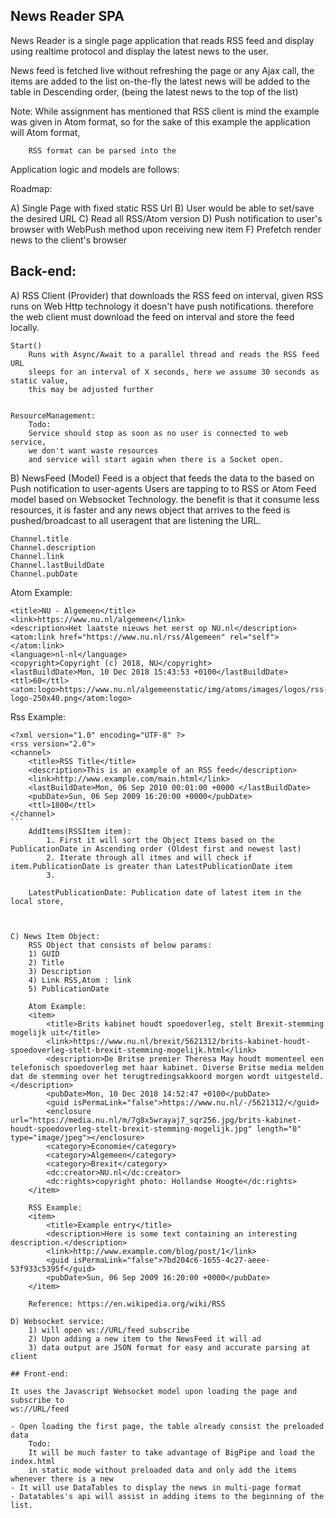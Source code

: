 
## News Reader SPA

News Reader is a single page application that reads RSS feed and display using realtime protocol 
and display the latest news to the user.

News feed is fetched live without refreshing the page or any Ajax call, the items are added to the list on-the-fly
the latest news will be added to the table in Descending order, (being the latest news to the top of the list)

Note: While assignment has mentioned that RSS client is mind the example was given in Atom format,
		so for the sake of this example the application will Atom format,

		RSS format can be parsed into the 

Application logic and models are follows: 

Roadmap:

A) Single Page with fixed static RSS Url
B) User would be able to set/save the desired URL 
C) Read all RSS/Atom version
D) Push notification to user's browser with WebPush method upon receiving new item
F) Prefetch render news to the client's browser

## Back-end:

A)	RSS Client (Provider) 
		that downloads the RSS feed on interval, given RSS runs on Web 
		Http technology it doesn't have push notifications. therefore the web client
		must download the feed on interval and store the feed locally.

	Start()
		Runs with Async/Await to a parallel thread and reads the RSS feed URL
		sleeps for an interval of X seconds, here we assume 30 seconds as static value,
		this may be adjusted further


	ResourceManagement:
		Todo:
		Service should stop as soon as no user is connected to web service,
		we don't want waste resources 
		and service will start again when there is a Socket open.

	

B) NewsFeed (Model)
	Feed is a object that feeds the data to the based on Push notification to user-agents
	Users are tapping to to RSS or Atom Feed model based on Websocket Technology. 
	the benefit is that it consume less resources, it is faster and any news object that arrives to the feed is 
	pushed/broadcast to all useragent that are listening the URL.

	Channel.title
	Channel.description
	Channel.link
	Channel.lastBuildDate
	Channel.pubDate

Atom Example:
```
<title>NU - Algemeen</title>
<link>https://www.nu.nl/algemeen</link>
<description>Het laatste nieuws het eerst op NU.nl</description>
<atom:link href="https://www.nu.nl/rss/Algemeen" rel="self"></atom:link>
<language>nl-nl</language>
<copyright>Copyright (c) 2018, NU</copyright>
<lastBuildDate>Mon, 10 Dec 2018 15:43:53 +0100</lastBuildDate>
<ttl>60</ttl>
<atom:logo>https://www.nu.nl/algemeenstatic/img/atoms/images/logos/rss-logo-250x40.png</atom:logo>
```

Rss Example:
````
<?xml version="1.0" encoding="UTF-8" ?>
<rss version="2.0">
<channel>
	<title>RSS Title</title>
	<description>This is an example of an RSS feed</description>
	<link>http://www.example.com/main.html</link>
	<lastBuildDate>Mon, 06 Sep 2010 00:01:00 +0000 </lastBuildDate>
	<pubDate>Sun, 06 Sep 2009 16:20:00 +0000</pubDate>
	<ttl>1800</ttl>
</channel>
```
	AddItems(RSSItem item): 
		1. First it will sort the Object Items based on the PublicationDate in Ascending order (Oldest first and newest last)
		2. Iterate through all itmes and will check if item.PublicationDate is greater than LatestPublicationDate item
		3. 

	LatestPublicationDate: Publication date of latest item in the local store, 

	

C) News Item Object:
	RSS Object that consists of below params:
	1) GUID 
	2) Title
	3) Description
	4) Link RSS,Atom : link
	5) PublicationDate

	Atom Example:
	<item>
		<title>Brits kabinet houdt spoedoverleg, stelt Brexit-stemming mogelijk uit</title>
		<link>https://www.nu.nl/brexit/5621312/brits-kabinet-houdt-spoedoverleg-stelt-brexit-stemming-mogelijk.html</link>
		<description>De Britse premier Theresa May houdt momenteel een telefonisch spoedoverleg met haar kabinet. Diverse Britse media melden dat de stemming over het terugtredingsakkoord morgen wordt uitgesteld.</description>
		<pubDate>Mon, 10 Dec 2018 14:52:47 +0100</pubDate>
		<guid isPermaLink="false">https://www.nu.nl/-/5621312/</guid>
		<enclosure url="https://media.nu.nl/m/7g8x5wrayaj7_sqr256.jpg/brits-kabinet-houdt-spoedoverleg-stelt-brexit-stemming-mogelijk.jpg" length="0" type="image/jpeg"></enclosure>
		<category>Economie</category>
		<category>Algemeen</category>
		<category>Brexit</category>
		<dc:creator>NU.nl</dc:creator>
		<dc:rights>copyright photo: Hollandse Hoogte</dc:rights>
	</item>

	RSS Example:
	<item>
		<title>Example entry</title>
		<description>Here is some text containing an interesting description.</description>
		<link>http://www.example.com/blog/post/1</link>
		<guid isPermaLink="false">7bd204c6-1655-4c27-aeee-53f933c5395f</guid>
		<pubDate>Sun, 06 Sep 2009 16:20:00 +0000</pubDate>
	</item>

	Reference: https://en.wikipedia.org/wiki/RSS

D) Websocket service:
	1) will open ws://URL/feed subscribe
	2) Upon adding a new item to the NewsFeed it will ad
	3) data output are JSON format for easy and accurate parsing at client

## Front-end:

It uses the Javascript Websocket model upon loading the page and subscribe to 
ws://URL/feed 

- Open loading the first page, the table already consist the preloaded data
	Todo:
	It will be much faster to take advantage of BigPipe and load the index.html
	in static mode without preloaded data and only add the items whenever there is a new
- It will use DataTables to display the news in multi-page format
- Datatables's api will assist in adding items to the beginning of the list.

	